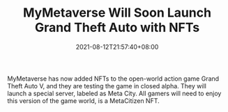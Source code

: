 ﻿---
title: "MyMetaverse Will Soon Launch Grand Theft Auto with NFTs"
date: 2021-08-12T21:57:40+08:00
lastmod: 2021-08-12T16:45:40+08:00
draft: false
authors: ["Delight"]
description: "MyMetaverse has now added NFTs to the open-world action game Grand Theft Auto V, and they are testing the game in closed alpha. They will launch a special server, labeled as Meta City. All gamers will need to enjoy this version of the game world, is a MetaCitizen NFT."
featuredImage: "mymetaverse-will-soon-launch-grand-theft-auto-with-nfts.png"
tags: ["Strategy Games","Play to Earn"]
categories: ["news"]
news: ["Strategy Games"]
weight: 
lightgallery: true
pinned: false
recommend: false
recommend1: false
---

MyMetaverse has now added NFTs to the open-world action game Grand Theft Auto V, and they are testing the game in closed alpha. They will launch a special server, labeled as Meta City. All gamers will need to enjoy this version of the game world, is a MetaCitizen NFT.

<!--more-->


